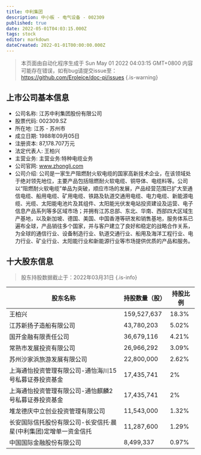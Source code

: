 ```yaml
---
title: 中利集团
description: 中小板 - 电气设备 - 002309
published: true
date: 2022-05-01T04:03:15.000Z
tags: stock
editor: markdown
dateCreated: 2022-01-01T00:00:00.000Z
---
```


> 本页面由自动化程序生成于 Sun May 01 2022 04:03:15 GMT+0800
> 内容可能存在错误，如有bug请提交issue至：https://github.com/Eroleice/doc-pi/issues
{.is-warning}

## 上市公司基本信息
- 公司名称: 江苏中利集团股份有限公司
- 股票代码: 002309.SZ
- 所在地: 江苏 - 苏州市
- 成立日期: 1988年09月05日
- 注册资本: 87,178.707万元
- 法定代表人: 王柏兴
- 主营业务: 主营业务:特种电缆业务
- 公司官网: www.zhongli.com
- 公司介绍: 公司是一家生产阻燃耐火软电缆的国家高新技术企业，在该领域处于绝对领先地位，主要产品包括阻燃耐火软电缆、铜导体、电缆料等。公司以“阻燃耐火软电缆”单品为突破，顺应市场的发展，产品经营范围已扩大至通信电缆、船用电缆、矿用电缆、铁路及轨道交通用电缆、电力电缆、新能源电缆、光缆、太阳能电池片及其组件、太阳能光伏发电站投资建设及运营、电子信息产品系列等多区域市场；并拥有江苏总部、东北、华南、西部四大区域生产基地，以及新加坡、德国、美国、中国香港等研发和销售基地，服务体系已遍布全球，产品销往多个国家，并与客户建立了良好和稳定的战略合作关系，为全球的通信行业、设备制造行业、轨道交通行业、船用及海洋工程行业、电力行业、矿业行业、太阳能行业和新能源行业等市场提供优质的产品和服务。


## 十大股东信息
> 股东持股数据截止于：2022年03月31日
{.is-info}

| 股东名称 | 持股数量（股） | 持股比例 |
| --- | --- | --- |
| 王柏兴 | 159,527,637 | 18.3% |
| 江苏新扬子造船有限公司 | 43,780,203 | 5.02% |
| 国开金融有限责任公司 | 36,679,116 | 4.21% |
| 常熟市发展投资有限公司 | 26,966,292 | 3.09% |
| 苏州沙家浜旅游发展有限公司 | 22,800,000 | 2.62% |
| 上海通怡投资管理有限公司-通怡海川15号私募证券投资基金 | 17,435,741 | 2% |
| 上海通怡投资管理有限公司-通怡麒麟2号私募证券投资基金 | 17,435,741 | 2% |
| 堆龙德庆中立创业投资管理有限公司 | 11,543,000 | 1.32% |
| 长安国际信托股份有限公司-长安信托·晨星(中利集团)定增单一资金信托 | 11,287,600 | 1.29% |
| 中国国际金融股份有限公司 | 8,499,337 | 0.97% |




